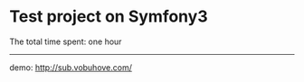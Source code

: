 Test project on Symfony3
========================

The total time spent: one hour

--------------

demo: http://sub.vobuhove.com/